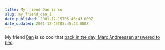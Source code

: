 ```yaml
---
title: My friend Dan is so
slug: my_friend_dan_i
date_published: 2001-12-15T05:45:43.000Z
date_updated: 2001-12-15T05:45:43.000Z
---
```


My friend [Dan](http://lakefx.nu) is so cool that [back in the day, Marc Andreessen answered to *him*](http://groups.google.com/groups?hl=en&amp;th=b9198998440704be).

